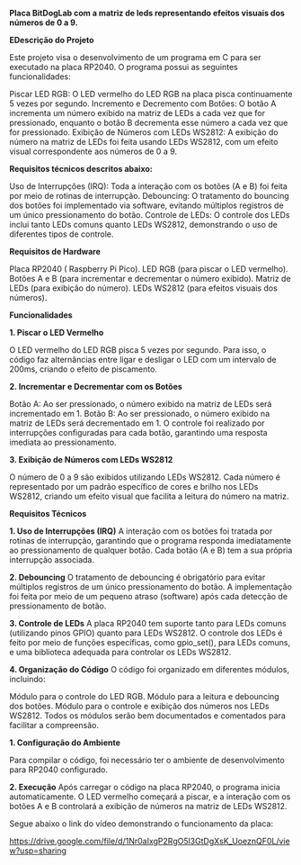 **Placa BitDogLab com a matriz de leds representando efeitos visuais dos números de 0 a 9.**

**EDescrição do Projeto**

Este projeto visa o desenvolvimento de um programa em C para ser executado na placa RP2040. O programa possui as seguintes funcionalidades:

Piscar LED RGB: O LED vermelho do LED RGB na placa  pisca continuamente 5 vezes por segundo.
Incremento e Decremento com Botões: O botão A incrementa um número exibido na matriz de LEDs a cada vez que for pressionado, enquanto o botão B decrementa esse número a cada vez que for pressionado.
Exibição de Números com LEDs WS2812: A exibição do número na matriz de LEDs foi feita usando LEDs WS2812, com um efeito visual correspondente aos números de 0 a 9.

**Requisitos técnicos descritos abaixo:**

Uso de Interrupções (IRQ): Toda a interação com os botões (A e B) foi feita por meio de rotinas de interrupção.
Debouncing: O tratamento do bouncing dos botões foi implementado via software, evitando múltiplos registros de um único pressionamento do botão.
Controle de LEDs: O controle dos LEDs  inclui tanto LEDs comuns quanto LEDs WS2812, demonstrando o uso de diferentes tipos de controle.

**Requisitos de Hardware**

Placa RP2040 ( Raspberry Pi Pico).
LED RGB (para piscar o LED vermelho).
Botões A e B (para incrementar e decrementar o número exibido).
Matriz de LEDs (para exibição do número).
LEDs WS2812 (para efeitos visuais dos números).

**Funcionalidades**

**1. Piscar o LED Vermelho**

O LED vermelho do LED RGB  pisca 5 vezes por segundo. Para isso, o código faz alternâncias entre ligar e desligar o LED com um intervalo de 200ms, criando o efeito de piscamento.

**2. Incrementar e Decrementar com os Botões**

Botão A: Ao ser pressionado, o número exibido na matriz de LEDs será incrementado em 1.
Botão B: Ao ser pressionado, o número exibido na matriz de LEDs será decrementado em 1.
O controle foi realizado por interrupções configuradas para cada botão, garantindo uma resposta imediata ao pressionamento.

**3. Exibição de Números com LEDs WS2812**

O número de 0 a 9 são exibidos utilizando LEDs WS2812. Cada número é  representado por um padrão específico de cores e brilho nos LEDs WS2812, criando um efeito visual que facilita a leitura do número na matriz.

**Requisitos Técnicos**

**1. Uso de Interrupções (IRQ)**
A interação com os botões foi tratada por rotinas de interrupção, garantindo que o programa responda imediatamente ao pressionamento de qualquer botão. Cada botão (A e B) tem a sua própria interrupção associada.

**2. Debouncing**
O tratamento de debouncing é obrigatório para evitar múltiplos registros de um único pressionamento do botão. A implementação foi feita por meio de um pequeno atraso (software) após cada detecção de pressionamento de botão.

**3. Controle de LEDs**
A placa RP2040 tem suporte tanto para LEDs comuns (utilizando pinos GPIO) quanto para LEDs WS2812. O controle dos LEDs é feito por meio de funções específicas, como gpio_set(), para LEDs comuns, e uma biblioteca adequada para controlar os LEDs WS2812.

**4. Organização do Código**
O código foi organizado em diferentes módulos, incluindo:

Módulo para o controle do LED RGB.
Módulo para a leitura e debouncing dos botões.
Módulo para o controle e exibição dos números nos LEDs WS2812.
Todos os módulos serão bem documentados e comentados para facilitar a compreensão.


**1. Configuração do Ambiente**

Para compilar o código, foi necessário ter o ambiente de desenvolvimento para RP2040 configurado. 

**2. Execução**
Após carregar o código na placa RP2040, o programa inicia automaticamente. O LED vermelho começará a piscar, e a interação com os botões A e B controlará a exibição de números na matriz de LEDs WS2812.

Segue abaixo o link do vídeo demonstrando o funcionamento da placa:


https://drive.google.com/file/d/1Nr0aIxgP2RgO5l3GtDgXsK_UoeznQF0L/view?usp=sharing
